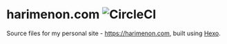 # harimenon.com ![CircleCI](https://img.shields.io/circleci/build/github/floydpink/harimenon.com/main)
Source files for my personal site - https://harimenon.com, built using [Hexo](https://hexo.io).
